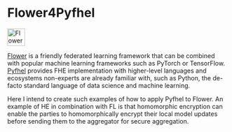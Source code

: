 # Flower4Pyfhel

<p align="left">
  <a href="https://flower.dev/">
    <img src="https://flower.dev/_next/image/?url=%2F_next%2Fstatic%2Fmedia%2Fflower_white_border.c2012e70.png&w=640&q=75" width="40px" alt="Flower Website" />
  </a>
</p>

[Flower](https://github.com/adap/flower/tree/main) is a friendly federated learning framework that can be combined with popular machine learning frameworks such as PyTorch or TensorFlow. [Pyfhel](https://github.com/ibarrond/Pyfhel) provides FHE implementation with higher-level languages and ecosystems non-experts are already familiar with, such as Python, the de-facto standard language of data science and machine learning.

Here I intend to create such examples of how to apply Pyfhel to Flower. An example of HE in combination with FL is that homomorphic encryption can enable the parties to homomorphically encrypt their local model updates before sending them to the aggregator for secure aggregation. 


